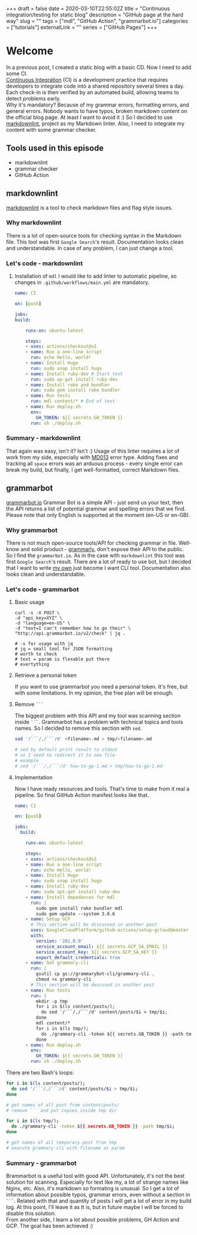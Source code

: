 +++
draft = false
date = 2020-03-10T22:55:02Z
title = "Continuous integration/testing for static blog"
description = "GitHub page at the hard way"
slug = ""
tags = ["mdl", "GitHub Action", "grammarbot.io"]
categories = ["tutorials"]
externalLink = ""
series = ["GitHub Pages"]
+++

# Welcome

In a previous post, I created a static blog with a basic CD.
Now I need to add some CI. \
[Continuous Integration][1] (CI) is a development practice
that requires developers to integrate code into a shared
repository several times a day. Each check-in is then verified
by an automated build, allowing teams to detect problems early. \
Why it's mandatory? Because of my grammar errors, formatting errors,
and general errors. Nobody wants to have typos, broken markdown content
on the official blog page. At least I want to avoid it :)
So I decided to use [markdownlint][2],
project as my Markdown linter. Also, I need to integrate my content with some grammar
checker.

## Tools used in this episode

- markdownlint
- grammar checker
- GitHub Action

## markdownlint

[markdownlint][2] is a tool to check markdown
files and flag style issues.

### Why markdownlint

There is a lot of open-source tools
for checking syntax in the Markdown file.
This tool was first `Google Search`'s result.
Documentation looks clean and understandable.
In case of any problem, I can just change a tool.

### Let's code - markdownlint

1. Installation of `mdl`
    I would like to add linter to automatic pipeline,
    so changes in `.github/workflows/main.yml` are mandatory.

    ```yaml {linenos=table}
    name: CI

    on: [push]

    jobs:
    build:

        runs-on: ubuntu-latest

        steps:
        - uses: actions/checkout@v2
        - name: Run a one-line script
          run: echo Hello, world!
        - name: Install Hugo
          run: sudo snap install hugo
        - name: Install ruby-dev # Start test
          run: sudo ap-get install ruby-dev
        - name: Install rake and bundler
          run: sudo gem install rake bundler
        - name: Run tests
          run: mdl content/* # End of test
        - name: Run deploy.sh
          env:
            GH_TOKEN: ${{ secrets.GH_TOKEN }}
          run: sh ./deploy.sh
    ```

### Summary - markdownlint

That again was easy, isn't it? Isn't :) Usage of this
linter requires a lot of work from my side, especially
with [MD013][3] error type. Adding fixes and tracking
all `space` errors was an arduous process -
every single error can break my build, but finally,
I get well-formatted, correct Markdown files.

## grammarbot

[grammarbot.io][3] Grammar Bot is a simple API -
just send us your text, then the API returns
a list of potential grammar and spelling errors
that we find. Please note that only English is
supported at the moment (en-US or en-GB).

### Why grammarbot

There is not much open-source tools/API
for checking grammar in file. Well-know and solid product -
[grammarly][5], don't expose their API to the public.
So I find the `grammarbot.io`. As in the case with
`markdownlint` this tool was
first `Google Search`'s result.
There are a lot of ready to use
bot, but I decided that I want to write [my own][6]
just become I want CLI tool.
Documentation also looks clean and understandable.

### Let's code - grammarbot

1. Basic usage

    ```console
    curl -s -X POST \
    -d "api_key=XYZ" \
    -d "language=en-US" \
    -d "text=I can't remember how to go their" \
    "http://api.grammarbot.io/v2/check" | jq .

    # -s for usage with jq
    # jq = small tool for JSON formatting
    # worth to check
    # text = param is flexable put there
    # evertything
    ```

1. Retrieve a personal token

    If you want to use grammarbot you need a personal token.
    It's free, but with some limitations. In my opinion, the free plan will
    be enough.

1. Remove ` ``` `

    The biggest problem with this API and my tool was
    scanning section inside ` ``` `.
    Grammarbot has a problem with technical
    topics and tools names. So I decided to remove this section with `sed`.

    ```bash
    sed '/```/,/```/d' <filename>.md > tmp/<filename>.md

    # sed by default print result to stdout
    # so I need to redirect it to new file
    # example
    # sed '/```/,/```/d' how-to-gp-1.md > tmp/how-to-gp-1.md
    ```

1. Implementation

    Now I have ready resources and tools.
    That's time to make from it real a pipeline.
    So final GitHub Action manifest looks like that.

      ```yaml {linenos=table}
      name: CI

      on: [push]

      jobs:
        build:

          runs-on: ubuntu-latest

          steps:
          - uses: actions/checkout@v2
          - name: Run a one-line script
            run: echo Hello, world!
          - name: Install Hugo
            run: sudo snap install hugo
          - name: Install ruby-dev
            run: sudo apt-get install ruby-dev
          - name: Install depedances for mdl
            run: |
              sudo gem install rake bundler mdl
              sudo gem update --system 3.0.6
          - name: Setup GCP
            # This section will be discussed in another post
            uses: GoogleCloudPlatform/github-actions/setup-gcloud@master
            with:
              version: '281.0.0'
              service_account_email: ${{ secrets.GCP_SA_EMAIL }}
              service_account_key: ${{ secrets.GCP_SA_KEY }}
              export_default_credentials: true
          - name: Get grammary-cli
            run: |
              gsutil cp gs://grammarybot-cli/grammary-cli .
              chmod +x grammary-cli
            # This section will be descused in another post
          - name: Run tests
            run: |
              mkdir -p tmp
              for i in $(ls content/posts/);
                do sed '/```/,/```/d' content/posts/$i > tmp/$i;
              done
              mdl content/*
              for i in $(ls tmp/);
                do ./grammary-cli -token ${{ secrets.GB_TOKEN }} -path tmp/$i;
              done
          - name: Run deploy.sh
            env:
              GH_TOKEN: ${{ secrets.GH_TOKEN }}
            run: sh ./deploy.sh
      ```

There are two Bash's loops:

  ```bash
  for i in $(ls content/posts/);
    do sed '/```/,/```/d' content/posts/$i > tmp/$i;
  done

  # get names of all post from content/posts/
  # remove ``` and put copies inside tmp dir
  ```

  ```bash
  for i in $(ls tmp/);
    do ./grammary-cli -token ${{ secrets.GB_TOKEN }} -path tmp/$i;
  done

  # get names of all temporary post from tmp
  # execute grammary-cli with filename as param
  ```

### Summary - grammarbot

Brammarbot is a useful tool with good API.
Unfortunately, it's not the best solution for scanning.
Especially for text like my, a lot of strange names
like Nginx, etc. Also, it's markdown so formating is unusual.
So I get a lot of information about possible typos, grammar
errors, even without a section in ` ``` `. Related with that
and quantity of posts I will get a lot of error in my build log.
At this point, I'll leave it as It is, but in future maybe I will
be forced to disable this solution. \
From another side, I learn a lot about possible problems,
GH Action and GCP. The goal has been achieved :)

[1]: https://www.thoughtworks.com/continuous-integration
[2]: https://github.com/markdownlint/markdownlint
[3]: https://github.com/markdownlint/markdownlint/blob/master/docs/RULES.md#md013---line-length
[4]: https://www.grammarbot.io/
[5]: https://app.grammarly.com/
[6]: https://3sky.github.io/posts/grammary-bot/